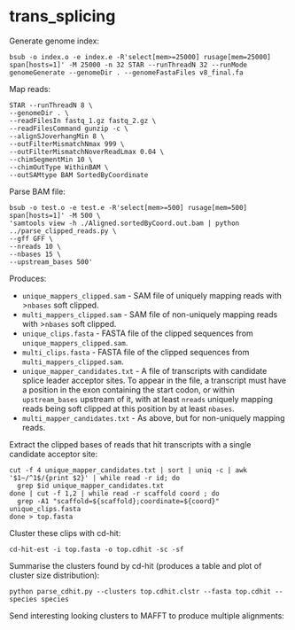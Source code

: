 # trans_splicing

Generate genome index:

```
bsub -o index.o -e index.e -R'select[mem>=25000] rusage[mem=25000] span[hosts=1]' -M 25000 -n 32 STAR --runThreadN 32 --runMode genomeGenerate --genomeDir . --genomeFastaFiles v8_final.fa
```

Map reads:

```
STAR --runThreadN 8 \
--genomeDir . \
--readFilesIn fastq_1.gz fastq_2.gz \
--readFilesCommand gunzip -c \
--alignSJoverhangMin 8 \
--outFilterMismatchNmax 999 \
--outFilterMismatchNoverReadLmax 0.04 \
--chimSegmentMin 10 \
--chimOutType WithinBAM \
--outSAMtype BAM SortedByCoordinate
```

Parse BAM file:

```
bsub -o test.o -e test.e -R'select[mem>=500] rusage[mem=500] span[hosts=1]' -M 500 \
'samtools view -h ./Aligned.sortedByCoord.out.bam | python ../parse_clipped_reads.py \
--gff GFF \
--nreads 10 \
--nbases 15 \
--upstream_bases 500'
```

Produces:

* ```unique_mappers_clipped.sam``` - SAM file of uniquely mapping reads with >```nbases``` soft clipped.
* ```multi_mappers_clipped.sam``` - SAM file of non-uniquely mapping reads with >```nbases``` soft clipped. 
* ```unique_clips.fasta``` - FASTA file of the clipped sequences from ```unique_mappers_clipped.sam```.
* ```multi_clips.fasta``` - FASTA file of the clipped sequences from ```multi_mappers_clipped.sam```.
* ```unique_mapper_candidates.txt``` - A file of transcripts with candidate splice leader acceptor sites. To appear in the file, a transcript must have a position in the exon containing the start codon, or within ```upstream_bases``` upstream of it, with at least ```nreads``` uniquely mapping reads being soft clipped at this position by at least ```nbases```. 
* ```multi_mapper_candidates.txt``` - As above, but for non-uniquely mapping reads.

Extract the clipped bases of reads that hit transcripts with a single candidate acceptor site:

```
cut -f 4 unique_mapper_candidates.txt | sort | uniq -c | awk '$1~/^1$/{print $2}' | while read -r id; do 
  grep $id unique_mapper_candidates.txt
done | cut -f 1,2 | while read -r scaffold coord ; do 
  grep -A1 "scaffold=${scaffold};coordinate=${coord}" unique_clips.fasta
done > top.fasta
```

Cluster these clips with cd-hit:

```
cd-hit-est -i top.fasta -o top.cdhit -sc -sf
```

Summarise the clusters found by cd-hit (produces a table and plot of cluster size distribution):

```
python parse_cdhit.py --clusters top.cdhit.clstr --fasta top.cdhit --species species
```

Send interesting looking clusters to MAFFT to produce multiple alignments:

```

```


